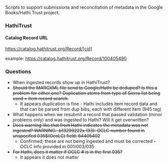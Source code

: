 Scripts to support submissiona and reconciliation of metadata in the Google Books/Hathi Trust project.

### HathiTrust
#### Catalog Record URL
https://catalog.hathitrust.org/Record/[cid]

example:
https://catalog.hathitrust.org/Record/100405490


### Questions
+ When ingested records show up in HathiTrust?
+ ~~Should the MARCXML file send to Google/Hathi be deduped? Is this a problem for either one? Duplication stems from type of Sierra list being used = item record search.~~
  + It appears duplication is fine - Hathi includes item record data and that can be parsed from dup bibs, each with different item (945 tag)
+ What happens when we resubmit a record that passed validation (minor problems only) and was ingested to Hathi? Will it get overwritten?
+ ~~Does warning like that from Hathi indicates the metadata was not ingested? WARNING: .b13299222x (93): OCLC number found in unspecifed 035$(OcoLC) field: 64405402~~
  + Confirmed, these are not being ingested and must be corrected - OCLC info provided in 001/003/035
+ ~~For Hathi, does it matter if OCLC # is in the first 035?~~
  + It appears it does not matter